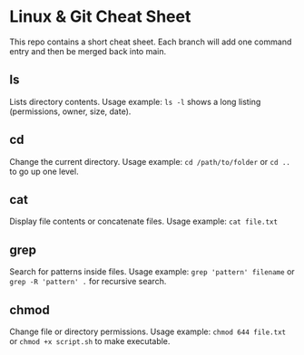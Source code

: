 # Linux & Git Cheat Sheet

This repo contains a short cheat sheet. Each branch will add one command entry and then be merged back into main.
## ls
Lists directory contents.
Usage example: `ls -l` shows a long listing (permissions, owner, size, date).
## cd
Change the current directory.
Usage example: `cd /path/to/folder` or `cd ..` to go up one level.
## cat
Display file contents or concatenate files.
Usage example: `cat file.txt`
## grep
Search for patterns inside files.
Usage example: `grep 'pattern' filename` or `grep -R 'pattern' .` for recursive search.
## chmod
Change file or directory permissions.
Usage example: `chmod 644 file.txt` or `chmod +x script.sh` to make executable.

